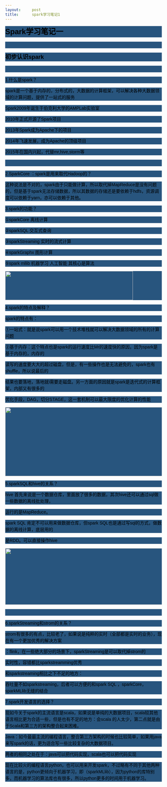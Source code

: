 ```yaml
---
layout:     post
title:      spark学习笔记1
---
```

<div id="article_content" class="article_content clearfix csdn-tracking-statistics" data-pid="blog" data-mod="popu_307" data-dsm="post">
								            <link rel="stylesheet" href="https://csdnimg.cn/release/phoenix/template/css/ck_htmledit_views-f76675cdea.css">
						<div class="htmledit_views" id="content_views">
                <p style="line-height:1.5;color:rgb(0,0,0);font-family:Verdana, Geneva, Arial, Helvetica, sans-serif;background-color:rgb(40,85,126);"><span style="font-size:18pt;"><strong>Spark学习笔记一</strong></span></p><p style="line-height:1.5;color:rgb(0,0,0);font-family:Verdana, Geneva, Arial, Helvetica, sans-serif;background-color:rgb(40,85,126);"> </p><p style="line-height:1.5;color:rgb(0,0,0);font-family:Verdana, Geneva, Arial, Helvetica, sans-serif;background-color:rgb(40,85,126);"><span style="font-size:14pt;"><strong>初步认识spark</strong></span></p><p style="line-height:1.5;color:rgb(0,0,0);font-family:Verdana, Geneva, Arial, Helvetica, sans-serif;background-color:rgb(40,85,126);"> </p><p style="line-height:1.5;color:rgb(0,0,0);font-family:Verdana, Geneva, Arial, Helvetica, sans-serif;background-color:rgb(40,85,126);">1.什么是spark？</p><p style="line-height:1.5;color:rgb(0,0,0);font-family:Verdana, Geneva, Arial, Helvetica, sans-serif;background-color:rgb(40,85,126);">spark是一个基于内存的，分布式的，大数据的计算框架，可以解决各种大数据领域的计算问题，提供了一站式的服务</p><p align="left" style="line-height:1.5;color:rgb(0,0,0);font-family:Verdana, Geneva, Arial, Helvetica, sans-serif;background-color:rgb(40,85,126);">Spark2009年诞生于伯克利大学的AMPLab实验室</p><p align="left" style="line-height:1.5;color:rgb(0,0,0);font-family:Verdana, Geneva, Arial, Helvetica, sans-serif;background-color:rgb(40,85,126);">2010年正式开源了Spark项目</p><p align="left" style="line-height:1.5;color:rgb(0,0,0);font-family:Verdana, Geneva, Arial, Helvetica, sans-serif;background-color:rgb(40,85,126);">2013年Spark成为Apache下的项目</p><p align="left" style="line-height:1.5;color:rgb(0,0,0);font-family:Verdana, Geneva, Arial, Helvetica, sans-serif;background-color:rgb(40,85,126);">2014年飞速发展，成为Apache的顶级项目</p><p align="left" style="line-height:1.5;color:rgb(0,0,0);font-family:Verdana, Geneva, Arial, Helvetica, sans-serif;background-color:rgb(40,85,126);">2015年在国内兴起，代替mr,hive,storm等</p><p align="left" style="line-height:1.5;color:rgb(0,0,0);font-family:Verdana, Geneva, Arial, Helvetica, sans-serif;background-color:rgb(40,85,126);"> </p><p style="line-height:1.5;color:rgb(0,0,0);font-family:Verdana, Geneva, Arial, Helvetica, sans-serif;background-color:rgb(40,85,126);">2.SparkCore ：spark是用来取代Hadoop的？</p><p style="line-height:1.5;color:rgb(0,0,0);font-family:Verdana, Geneva, Arial, Helvetica, sans-serif;background-color:rgb(40,85,126);">这种说法是不对的，spark由于只能做计算，所以取代掉MapReduce是没有问题的，但是基于spark无法存储数据，所以其数据的存储还是要依赖于hdfs，资源调度可以依赖于yarn，亦可以依赖于其他。</p><p style="line-height:1.5;color:rgb(0,0,0);font-family:Verdana, Geneva, Arial, Helvetica, sans-serif;background-color:rgb(40,85,126);">3.spark的功能？</p><p style="line-height:1.5;color:rgb(0,0,0);font-family:Verdana, Geneva, Arial, Helvetica, sans-serif;background-color:rgb(40,85,126);">①sparkCore 离线计算 </p><p style="line-height:1.5;color:rgb(0,0,0);font-family:Verdana, Geneva, Arial, Helvetica, sans-serif;background-color:rgb(40,85,126);">②sparkSQL 交互式查询</p><p style="line-height:1.5;color:rgb(0,0,0);font-family:Verdana, Geneva, Arial, Helvetica, sans-serif;background-color:rgb(40,85,126);">③sparkStreaming 实时的流式计算</p><p style="line-height:1.5;color:rgb(0,0,0);font-family:Verdana, Geneva, Arial, Helvetica, sans-serif;background-color:rgb(40,85,126);">④sparkGraphx 图形计算</p><p style="line-height:1.5;color:rgb(0,0,0);font-family:Verdana, Geneva, Arial, Helvetica, sans-serif;background-color:rgb(40,85,126);">⑤spark mllib 机器学习 人工智能 其核心是算法</p><p style="line-height:1.5;color:rgb(0,0,0);font-family:Verdana, Geneva, Arial, Helvetica, sans-serif;background-color:rgb(40,85,126);"><img src="https://images2017.cnblogs.com/blog/1153056/201801/1153056-20180124092844881-753472313.png" alt="" width="411" height="93" style="border:0px;"></p><p style="line-height:1.5;color:rgb(0,0,0);font-family:Verdana, Geneva, Arial, Helvetica, sans-serif;background-color:rgb(40,85,126);">4.spark的特点及解释？</p><p style="line-height:1.5;color:rgb(0,0,0);font-family:Verdana, Geneva, Arial, Helvetica, sans-serif;background-color:rgb(40,85,126);">spark的特点有：</p><p style="line-height:1.5;color:rgb(0,0,0);font-family:Verdana, Geneva, Arial, Helvetica, sans-serif;background-color:rgb(40,85,126);">①一站式：就是说spark可以用一个技术堆栈就可以解决大数据领域的所有的计算问题</p><p style="line-height:1.5;color:rgb(0,0,0);font-family:Verdana, Geneva, Arial, Helvetica, sans-serif;background-color:rgb(40,85,126);">②基于内存：这个特点也是spark的运行速度比Mr的速度快的原因，因为spark是基于内存的，内存的</p><p style="line-height:1.5;color:rgb(0,0,0);font-family:Verdana, Geneva, Arial, Helvetica, sans-serif;background-color:rgb(40,85,126);">读写的速度要大大的超过磁盘，但是，有一些操作也是无法避免的，spark也有shuffle，所以说最后的</p><p style="line-height:1.5;color:rgb(0,0,0);font-family:Verdana, Geneva, Arial, Helvetica, sans-serif;background-color:rgb(40,85,126);">结果也要落地，落地就i需要走磁盘。另一方面的原因就是spark是迭代式的计算框架，内部又有很多的</p><p style="line-height:1.5;color:rgb(0,0,0);font-family:Verdana, Geneva, Arial, Helvetica, sans-serif;background-color:rgb(40,85,126);">优化手段，DAG，切分STAGE，这一套机制可以最大限度的优化计算的性能</p><p style="line-height:1.5;color:rgb(0,0,0);font-family:Verdana, Geneva, Arial, Helvetica, sans-serif;background-color:rgb(40,85,126);"><img src="https://images2017.cnblogs.com/blog/1153056/201801/1153056-20180124092159725-1157890840.png" alt="" width="628" height="221" style="border:0px;"></p><p style="line-height:1.5;color:rgb(0,0,0);font-family:Verdana, Geneva, Arial, Helvetica, sans-serif;background-color:rgb(40,85,126);">5.sparkSQL和hive的关系？</p><p style="line-height:1.5;color:rgb(0,0,0);font-family:Verdana, Geneva, Arial, Helvetica, sans-serif;background-color:rgb(40,85,126);">hive 首先来说是一个数据仓库，里面放了很多的数据，其次hive还可以通过sql做一些数据的离线批处理，</p><p style="line-height:1.5;color:rgb(0,0,0);font-family:Verdana, Geneva, Arial, Helvetica, sans-serif;background-color:rgb(40,85,126);">运行的是MapReduce。</p><p style="line-height:1.5;color:rgb(0,0,0);font-family:Verdana, Geneva, Arial, Helvetica, sans-serif;background-color:rgb(40,85,126);">spark SQL 肯定不可以用来做数据仓库，但spark SQL也是通过写sql的方式，做数据的离线计算，底层用的</p><p style="line-height:1.5;color:rgb(0,0,0);font-family:Verdana, Geneva, Arial, Helvetica, sans-serif;background-color:rgb(40,85,126);">是RDD。可以直接操作hive</p><p style="line-height:1.5;color:rgb(0,0,0);font-family:Verdana, Geneva, Arial, Helvetica, sans-serif;background-color:rgb(40,85,126);"><img src="https://images2017.cnblogs.com/blog/1153056/201801/1153056-20180124093059334-958160686.png" alt="" width="610" height="181" style="border:0px;"></p><p style="line-height:1.5;color:rgb(0,0,0);font-family:Verdana, Geneva, Arial, Helvetica, sans-serif;background-color:rgb(40,85,126);"> </p><p style="line-height:1.5;color:rgb(0,0,0);font-family:Verdana, Geneva, Arial, Helvetica, sans-serif;background-color:rgb(40,85,126);">6.sparkStreaming和strom的关系？</p><p style="line-height:1.5;color:rgb(0,0,0);font-family:Verdana, Geneva, Arial, Helvetica, sans-serif;background-color:rgb(40,85,126);">strom有很多的有点，比较老了，如果说是纯粹的实时（全部都是实时的业务），现在有一个更加优秀的解决方案</p><p style="line-height:1.5;color:rgb(0,0,0);font-family:Verdana, Geneva, Arial, Helvetica, sans-serif;background-color:rgb(40,85,126);">：flink，在一些绝大部分的场景下，sparkStreaming是可以取代掉strom的</p><p style="line-height:1.5;color:rgb(0,0,0);font-family:Verdana, Geneva, Arial, Helvetica, sans-serif;background-color:rgb(40,85,126);">实时性，容错都比sparkstreamming优秀</p><p style="line-height:1.5;color:rgb(0,0,0);font-family:Verdana, Geneva, Arial, Helvetica, sans-serif;background-color:rgb(40,85,126);">和sparkstreaming相比之下不足的地方：</p><p style="line-height:1.5;color:rgb(0,0,0);font-family:Verdana, Geneva, Arial, Helvetica, sans-serif;background-color:rgb(40,85,126);">吞吐量不如sparkstreaming，后者可以方便的和spark SQL ，sparkCore，sparkMLlib无缝的结合</p><p style="line-height:1.5;color:rgb(0,0,0);font-family:Verdana, Geneva, Arial, Helvetica, sans-serif;background-color:rgb(40,85,126);">7.spark开发语言的选择？</p><p style="line-height:1.5;color:rgb(0,0,0);font-family:Verdana, Geneva, Arial, Helvetica, sans-serif;background-color:rgb(40,85,126);">现如今关于spark的主流语言是scala，如果说是单纯的大数据项目，scala较其他语言相比更为合适一些，但是也有不足的地方：会scala 的人太少，第二点就是由于Scala和第三方的架构整合起来困难。</p><p style="line-height:1.5;color:rgb(0,0,0);font-family:Verdana, Geneva, Arial, Helvetica, sans-serif;background-color:rgb(40,85,126);">Java：如今最最主流的编程语言，整合第三方架构的时候也比较简单，如果用java来写spark的话，更为适合写一些比较复杂的大数据项目。</p><p style="line-height:1.5;color:rgb(0,0,0);font-family:Verdana, Geneva, Arial, Helvetica, sans-serif;background-color:rgb(40,85,126);">两者的相同之处在于：java可以把代码实现，scala也可以把代码实现</p><p style="line-height:1.5;color:rgb(0,0,0);font-family:Verdana, Geneva, Arial, Helvetica, sans-serif;background-color:rgb(40,85,126);">现在比较火的编程语言python，也可以用来开发spark，不过略有不同于其他两种语言的是，python更倾向于机器学习，即（sparkMLlib），因为python的库特别多，而机器学习的算法库也有很多，所以python更多的时间用于机器学习。</p>            </div>
                </div>